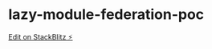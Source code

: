 # lazy-module-federation-poc

[Edit on StackBlitz ⚡️](https://stackblitz.com/edit/lazy-module-federation-ju29f4)
